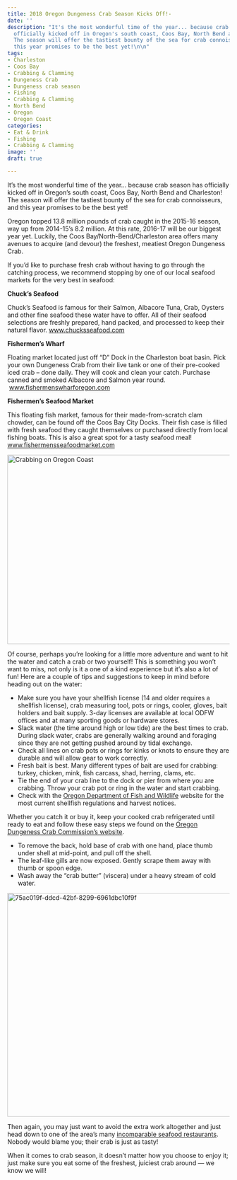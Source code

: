 ```yaml
---
title: 2018 Oregon Dungeness Crab Season Kicks Off!-
date: ''
description: "It's the most wonderful time of the year... because crab season has
  officially kicked off in Oregon's south coast, Coos Bay, North Bend and Charleston!
  The season will offer the tastiest bounty of the sea for crab connoisseurs, and
  this year promises to be the best yet!\n\n"
tags:
- Charleston
- Coos Bay
- Crabbing & Clamming
- Dungeness Crab
- Dungeness crab season
- Fishing
- Crabbing & Clamming
- North Bend
- Oregon
- Oregon Coast
categories:
- Eat & Drink
- Fishing
- Crabbing & Clamming
image: ''
draft: true

---
```

It&#8217;s the most wonderful time of the year&#8230; because crab season has officially kicked off in Oregon&#8217;s south coast, Coos Bay, North Bend and Charleston! The season will offer the tastiest bounty of the sea for crab connoisseurs, and this year promises to be the best yet!

Oregon topped 13.8 million pounds of crab caught in the 2015-16 season, way up from 2014-15&#8217;s 8.2 million. At this rate, 2016-17 will be our biggest year yet. Luckily, the Coos Bay/North-Bend/Charleston area offers many avenues to acquire (and devour) the freshest, meatiest Oregon Dungeness Crab.

If you&#8217;d like to purchase fresh crab without having to go through the catching process, we recommend stopping by one of our local seafood markets for the very best in seafood:

**Chuck’s Seafood**
  
Chuck’s Seafood is famous for their Salmon, Albacore Tuna, Crab, Oysters and other fine seafood these water have to offer. All of their seafood selections are freshly prepared, hand packed, and processed to keep their natural flavor. <a href="http://www.chucksseafood.com/index.html" target="_blank">www.chucksseafood.com</a>

**Fishermen’s Wharf**
  
Floating market located just off “D” Dock in the Charleston boat basin. Pick your own Dungeness Crab from their live tank or one of their pre-cooked iced crab – done daily. They will cook and clean your catch. Purchase canned and smoked Albacore and Salmon year round.  <a href="http://www.fishermenswharforegon.com/" target="_blank">www.fishermenswharforegon.com</a>

**Fishermen’s Seafood Market**
  
This floating fish market, famous for their made-from-scratch clam chowder, can be found off the Coos Bay City Docks. Their fish case is filled with fresh seafood they caught themselves or purchased directly from local fishing boats. This is also a great spot for a tasty seafood meal! <a href="http://fishermensseafoodmarket.com/" target="_blank">www.fishermensseafoodmarket.com</a>

<img class="aligncenter size-large wp-image-54541" src="/wp-content/uploads/2012/12/O_9SFnzkw8TpPYADsibX5ewtgXqAEVzOe5hgOpDk1rA.jpeg" alt="Crabbing on Oregon Coast" width="640" height="428" srcset="/wp-content/uploads/2012/12/O_9SFnzkw8TpPYADsibX5ewtgXqAEVzOe5hgOpDk1rA.jpeg 640w, /wp-content/uploads/2012/12/O_9SFnzkw8TpPYADsibX5ewtgXqAEVzOe5hgOpDk1rA-200x133.jpg 200w, /wp-content/uploads/2012/12/O_9SFnzkw8TpPYADsibX5ewtgXqAEVzOe5hgOpDk1rA-120x80.jpeg 120w" sizes="(max-width: 640px) 100vw, 640px" />

Of course, perhaps you&#8217;re looking for a little more adventure and want to hit the water and catch a crab or two yourself! This is something you won&#8217;t want to miss, not only is it a one of a kind experience but it&#8217;s also a lot of fun! Here are a couple of tips and suggestions to keep in mind before heading out on the water:

  * Make sure you have your shellfish license (14 and older requires a shellfish license), crab measuring tool, pots or rings, cooler, gloves, bait holders and bait supply. 3-day licenses are available at local ODFW offices and at many sporting goods or hardware stores.
  * Slack water (the time around high or low tide) are the best times to crab. During slack water, crabs are generally walking around and foraging since they are not getting pushed around by tidal exchange.
  * Check all lines on crab pots or rings for kinks or knots to ensure they are durable and will allow gear to work correctly.
  * Fresh bait is best. Many different types of bait are used for crabbing: turkey, chicken, mink, fish carcass, shad, herring, clams, etc.
  * Tie the end of your crab line to the dock or pier from where you are crabbing. Throw your crab pot or ring in the water and start crabbing.
  * Check with the <a href="http://www.dfw.state.or.us/" target="_blank">Oregon Department of Fish and Wildlife</a> website for the most current shellfish regulations and harvest notices.

Whether you catch it or buy it, keep your cooked crab refrigerated until ready to eat and follow these easy steps we found on the <a href="http://oregondungeness.org/consumer-info/cleaning-instructions/" target="_blank">Oregon Dungeness Crab Commission’s website</a>.

  * To remove the back, hold base of crab with one hand, place thumb under shell at mid-point, and pull off the shell.
  * The leaf-like gills are now exposed. Gently scrape them away with thumb or spoon edge.
  * Wash away the “crab butter” (viscera) under a heavy stream of cold water.

<img class="aligncenter size-large wp-image-92930" src="/wp-content/uploads/2015/03/e99e48b24219690d32509888927eba56-674x506.jpg" alt="75ac019f-ddcd-42bf-8299-6961dbc10f9f" width="674" height="506" srcset="/wp-content/uploads/2015/03/e99e48b24219690d32509888927eba56-674x506.jpg 674w, /wp-content/uploads/2015/03/e99e48b24219690d32509888927eba56-177x133.jpg 177w, /wp-content/uploads/2015/03/e99e48b24219690d32509888927eba56.jpg 826w" sizes="(max-width: 674px) 100vw, 674px" />

Then again, you may just want to avoid the extra work altogether and just head down to one of the area&#8217;s many <a href="/eat-drink/types/cuisine-seafood/" target="_blank">incomparable seafood restaurants</a>. Nobody would blame you; their crab is just as tasty!

When it comes to crab season, it doesn&#8217;t matter how you choose to enjoy it; just make sure you eat some of the freshest, juiciest crab around &#8212; we know we will!
